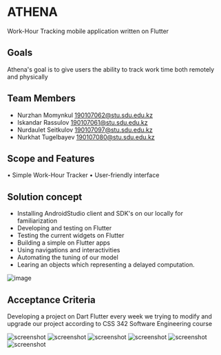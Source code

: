 # ATHENA 

Work-Hour Tracking mobile application written on Flutter	

**Goals**
----------

Athena's goal is to give users the ability to track work time both remotely and physically

**Team Members**
----------

-	Nurzhan Momynkul  190107062@stu.sdu.edu.kz
-	Iskandar Rassulov 190107061@stu.sdu.edu.kz
-	Nurdaulet Seitkulov 190107097@stu.sdu.edu.kz 
-	Nurkhat Tugelbayev 190107080@stu.sdu.edu.kz

**Scope and Features**  
----------

•	Simple Work-Hour Tracker 
•	User-friendly interface

**Solution concept**
----------

-	Installing AndroidStudio client and SDK's on our locally for familiarization
-	Developing and testing on Flutter
-	Testing the current widgets on Flutter
-	Building a simple on Flutter apps
-	Using navigations and interactivities
-	Automating the tuning of our model
-	Learing an objects which representing a delayed computation.

 ![image](https://github.com/nurzhan-132/athena_hour_tracker_app/blob/98bf67c30f4fa91f38c4fdc39126ac7830fd5c9d/Employees%20(User's)_map.jpg)


**Acceptance Criteria**
----------
Developing a project on Dart Flutter every week we trying to modify and upgrade our project according to CSS 342 Software Engineering course



 ![screenshot](screenshots/image_2025-03-04_19-02-05.png)
 ![screenshot](screenshots/image_2025-03-04_19-02-52.png)
 ![screenshot](screenshots/image_2025-03-04_19-05-22.png)
 ![screenshot](screenshots/image_2025-03-04_19-05-32.png) 
 ![screenshot](screenshots/image_2025-03-04_19-03-22.png)
 ![screenshot](screenshots/login.png)
